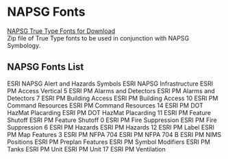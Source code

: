 # NAPSG Fonts  

[NAPSG True Type Fonts for Download](http://napsg.maps.arcgis.com/home/item.html?id=d0ef0b101ca44d1090b60519e97be4e0)  
Zip file of True Type fonts to be used in conjunction with NAPSG Symbology.  

## NAPSG Fonts List  

ESRI NAPSG Alert and Hazards Symbols
ESRI NAPSG Infrastructure
ESRI PM Access Vertical 5
ESRI PM Alarms and Detectors
ESRI PM Alarms and Detectors 7
ESRI PM Building Access
ESRI PM Building Access 10
ESRI PM Command Resources
ESRI PM Command Resources 14
ESRI PM DOT HazMat Placarding
ESRI PM DOT HazMat Placarding 11
ESRI PM Feature Shutoff
ESRI PM Feature Shutoff 0
ESRI PM Fire Suppression
ESRI PM Fire Suppression 6
ESRI PM Hazards
ESRI PM Hazards 12
ESRI PM Label
ESRI PM Map Features 3
ESRI PM NFPA 704
ESRI PM NFPA 704 B
ESRI PM NIMS Positions
ESRI PM Preplan Features
ESRI PM Symbol Modifiers
ESRI PM Tanks
ESRI PM Unit
ESRI PM Unit 17
ESRI PM Ventilation